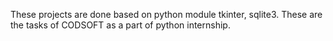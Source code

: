 These projects are done based on python module tkinter, sqlite3. 
These are the tasks of CODSOFT as a part of python internship.
